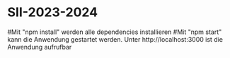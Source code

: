 # SII-2023-2024

#Mit "npm install" werden alle dependencies installieren
#Mit "npm start" kann die Anwendung gestartet werden. Unter http://localhost:3000 ist die Anwendung aufrufbar